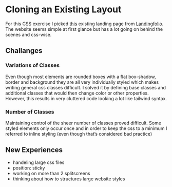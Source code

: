 # Cloning an Existing Layout

For this CSS exercise I picked [this](https://rpcfast.com/?ref=landingfolio) existing
landing page from [Landingfolio](https://www.landingfolio.com/).
The website seems simple at first glance but has a lot going on behind the scenes
and css-wise.

## Challanges

### Variations of Classes

Even though most elements are rounded boxes with a flat box-shadow, border and
background they are all very individually styled which makes writing general css
classes difficult.
I solved it by defining base classes and additional classes that would then change
color or other properties. However, this results in very cluttered code looking a lot
like tailwind syntax.

### Number of Classes

Maintaining control of the sheer number of classes proved difficult. Some styled
elements only occur once and in order to keep the css to a minimum I referred to
inline styling (even though that’s considered bad practice)

## New Experiences

- handeling large css files
- position: sticky
- working on more than 2 splitscreens
- thinking about how to structures large website styles
